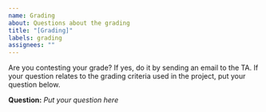 ```yaml
---
name: Grading
about: Questions about the grading
title: "[Grading]"
labels: grading
assignees: ""
---
```


Are you contesting your grade? If yes, do it by sending an email to the TA. If your question relates to the grading criteria used in the project, put your question below.

**Question:**
_Put your question here_
